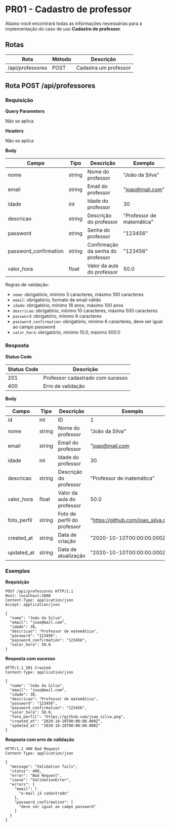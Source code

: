 # PR01 - Cadastro de professor

Abaixo você encontrará todas as informações necessárias para a implementação do caso de uso **Cadastro de professor**.

## Rotas

| Rota             | Método | Descrição             |
| ---------------- | ------ | --------------------- |
| /api/professores | POST   | Cadastra um professor |

## Rota POST /api/professores

### Requisição

**Query Parameters**

Não se aplica

**Headers**

Não se aplica

**Body**

| Campo                 | Tipo   | Descrição                         | Exemplo                   |
| --------------------- | ------ | --------------------------------- | ------------------------- |
| nome                  | string | Nome do professor                 | "João da Silva"           |
| email                 | string | Email do professor                | "joao@mail.com"           |
| idade                 | int    | Idade do professor                | 30                        |
| descricao             | string | Descrição do professor            | "Professor de matemática" |
| password              | string | Senha do professor                | "123456"                  |
| password_confirmation | string | Confirmação da senha do professor | "123456"                  |
| valor_hora            | float  | Valor da aula do professor        | 50.0                      |

Regras de validação:

- `nome`: obrigatório, mínimo 3 caracteres, máximo 100 caracteres
- `email`: obrigatório, formato de email válido
- `idade`: obrigatório, mínimo 18 anos, máximo 100 anos
- `descricao`: obrigatório, mínimo 10 caracteres, máximo 500 caracteres
- `password`: obrigatório, mínimo 6 caracteres
- `password_confirmation`: obrigatório, mínimo 6 caracteres, deve ser igual ao campo password
- `valor_hora`: obrigatório, mínimo 10.0, máximo 500.0

### Resposta

**Status Code**

| Status Code | Descrição                        |
| ----------- | -------------------------------- |
| 201         | Professor cadastrado com sucesso |
| 400         | Erro de validação                |

**Body**

| Campo       | Tipo   | Descrição                   | Exemplo                             |
| ----------- | ------ | --------------------------- | ----------------------------------- |
| id          | int    | ID                          | 1                                   |
| nome        | string | Nome do professor           | "João da Silva"                     |
| email       | string | Email do professor          | "joao@mail.com                      |
| idade       | int    | Idade do professor          | 30                                  |
| descricao   | string | Descrição do professor      | "Professor de matemática"           |
| valor_hora  | float  | Valor da aula do professor  | 50.0                                |
| foto_perfil | string | Foto de perfil do professor | "https://github.com/joao_silva.png" |
| created_at  | string | Data de criação             | "2020-10-10T00:00:00.000Z"          |
| updated_at  | string | Data de atualização         | "2020-10-10T00:00:00.000Z"          |

### Exemplos

**Requisição**

```
POST /api/professores HTTP/1.1
Host: localhost:3000
Content-Type: application/json
Accept: application/json

{
  "nome": "João da Silva",
  "email": "joao@mail.com",
  "idade": 30,
  "descricao": "Professor de matemática",
  "password": "123456",
  "password_confirmation": "123456",
  "valor_hora": 50.0
}
```

**Resposta com sucesso**

```
HTTP/1.1 201 Created
Content-Type: application/json

{
  "nome": "João da Silva",
  "email": "joao@mail.com",
  "idade": 30,
  "descricao": "Professor de matemática",
  "password": "123456",
  "password_confirmation": "123456",
  "valor_hora": 50.0,
  "foto_perfil": "https://github.com/joao_silva.png",
  "created_at": "2020-10-10T00:00:00.000Z",
  "updated_at": "2020-10-10T00:00:00.000Z"
}
```

**Resposta com erro de validação**

```
HTTP/1.1 400 Bad Request
Content-Type: application/json

{
  "message": "Validation fails",
  "status": 400,
  "error": "Bad Request",
  "cause": "ValidationError",
  "errors": {
    "email": [
      "e-mail já cadastrado"
    ],
    "password_confirmation": [
      "deve ser igual ao campo password"
    ]
  }
}
```
